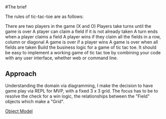 ##

#The brief

The rules of tic-tac-toe are as follows:

There are two players in the game (X and O)
Players take turns until the game is over
A player can claim a field if it is not already taken
A turn ends when a player claims a field
A player wins if they claim all the fields in a row, column or diagonal
A game is over if a player wins
A game is over when all fields are taken
Build the business logic for a game of tic tac toe. It should be easy to implement a working game of tic tac toe by combining your code with any user interface, whether web or command line.

## Approach
Understanding the domain via diagramming, I make the decision to have game play via REPL for MVP, with a fixed 3 x 3 grid.
The focus has to be to resolve the check for a win logic, the relationships between the "Field" objects which make a "Grid".

[Object Model](https://github.com/olwend/tic_tac_toe/blob/master/tictactoe.png)

